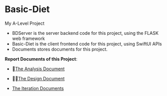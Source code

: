 # Basic-Diet
My A-Level Project

- BDServer is the server backend code for this project, using the FLASK web framework
- Basic-Diet is the client frontend code for this project, using SwiftUI APIs
- Documents stores documents for this project.



**Report Documents of this Project**:

- 📐[The Analysis Document](https://github.com/Ermaolaoye233/Basic-Diet/blob/main/Documents/NotionDocumentsBackup/Analysis.md)

- 👨‍🎨[The Design Document](https://github.com/Ermaolaoye233/Basic-Diet/blob/main/Documents/NotionDocumentsBackup/Design.md)

- [The Iteration Documents](https://github.com/Ermaolaoye233/Basic-Diet/blob/main/Documents/NotionDocumentsBackup/Iteration%20S1.md)

